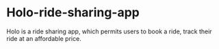 # Holo-ride-sharing-app
Holo is a ride sharing app, which permits users to book a ride, track their ride at an affordable price.
